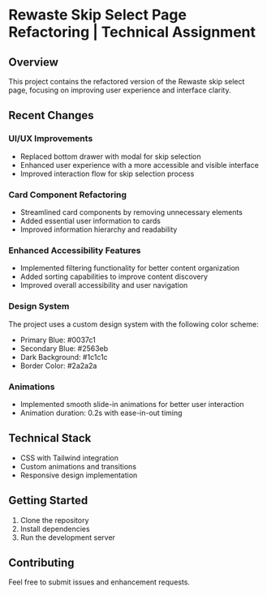 # Rewaste Skip Select Page Refactoring | Technical Assignment

## Overview

This project contains the refactored version of the Rewaste skip select page, focusing on improving user experience and interface clarity.

## Recent Changes

### UI/UX Improvements

- Replaced bottom drawer with modal for skip selection
- Enhanced user experience with a more accessible and visible interface
- Improved interaction flow for skip selection process

### Card Component Refactoring

- Streamlined card components by removing unnecessary elements
- Added essential user information to cards
- Improved information hierarchy and readability

### Enhanced Accessibility Features

- Implemented filtering functionality for better content organization
- Added sorting capabilities to improve content discovery
- Improved overall accessibility and user navigation

### Design System

The project uses a custom design system with the following color scheme:

- Primary Blue: #0037c1
- Secondary Blue: #2563eb
- Dark Background: #1c1c1c
- Border Color: #2a2a2a

### Animations

- Implemented smooth slide-in animations for better user interaction
- Animation duration: 0.2s with ease-in-out timing

## Technical Stack

- CSS with Tailwind integration
- Custom animations and transitions
- Responsive design implementation

## Getting Started

1. Clone the repository
2. Install dependencies
3. Run the development server

## Contributing

Feel free to submit issues and enhancement requests.
